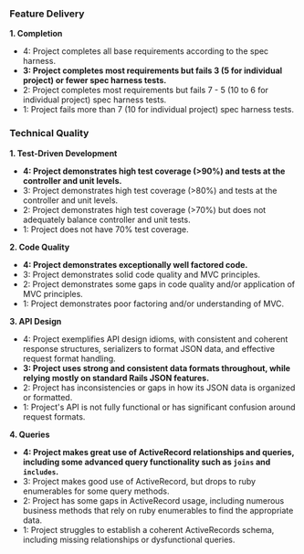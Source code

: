 ### Feature Delivery

**1. Completion**

*   4: Project completes all base requirements according to the spec harness.
*   **3: Project completes most requirements but fails 3 (5 for individual project) or fewer spec harness tests.**
*   2: Project completes most requirements but fails 7 - 5 (10 to 6 for individual project) spec harness tests.
*   1: Project fails more than 7 (10 for individual project) spec harness tests.

### Technical Quality

**1. Test-Driven Development**

*   **4: Project demonstrates high test coverage (>90%) and tests at the controller and unit levels.**
*   3: Project demonstrates high test coverage (>80%) and tests at the controller and unit levels.
*   2: Project demonstrates high test coverage (>70%) but does not adequately balance controller and unit tests.
*   1: Project does not have 70% test coverage.

**2. Code Quality**

*   **4: Project demonstrates exceptionally well factored code.**
*   3: Project demonstrates solid code quality and MVC principles.
*   2: Project demonstrates some gaps in code quality and/or application of MVC principles.
*   1: Project demonstrates poor factoring and/or understanding of MVC.

**3. API Design**

*   4: Project exemplifies API design idioms, with consistent and coherent response structures, serializers to format JSON data, and effective request format handling.
*   **3: Project uses strong and consistent data formats throughout, while relying mostly on standard Rails JSON features.**
*   2: Project has inconsistencies or gaps in how its JSON data is organized or formatted.
*   1: Project's API is not fully functional or has significant confusion around request formats.

**4. Queries**

*   **4: Project makes great use of ActiveRecord relationships and queries, including some advanced query functionality such as `joins` and `includes`.**
*   3: Project makes good use of ActiveRecord, but drops to ruby enumerables for some query methods.
*   2: Project has some gaps in ActiveRecord usage, including numerous business methods that rely on ruby enumerables to find the appropriate data.
*   1: Project struggles to establish a coherent ActiveRecords schema, including missing relationships or dysfunctional queries.
